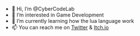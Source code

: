- 👋 Hi, I’m @CyberCodeLab
- 👀 I’m interested in Game Development
- 🌱 I’m currently learning how the lua language work
- 📫 You can reach me on [Twitter](https://twitter.com/CyberCodeLab_) & [Itch.io](https://cybercodelab.itch.io)
